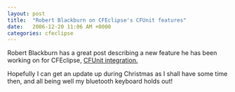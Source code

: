 ```yaml
---
layout: post
title:  "Robert Blackburn on CFEclipse's CFUnit features"
date:   2006-12-20 11:06 AM +0000
categories: cfeclipse
---
```

Robert Blackburn has a great post describing a new feature he has been working on for CFEclipse, <a href="http://rbdev.net/devblog/comments.php?y=06&amp;m=12&amp;entry=entry061220-025014&amp;PHPSESSID=928da4ac4f41004a6a8bf825668cdd41">CFUnit integration.</a>

Hopefully I can get an update up during Christmas as I shall have some time then, and all being well my bluetooth keyboard holds out!